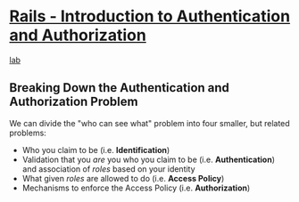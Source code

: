 # [Rails - Introduction to Authentication and Authorization](https://github.com/saramccombs/introduction-to-authentication-and-authorization)

[lab]()

## Breaking Down the Authentication and Authorization Problem

We can divide the "who can see what" problem into four smaller, but related
problems:

- Who you claim to be (i.e. **Identification**)
- Validation that you _are_ you who you claim to be (i.e. **Authentication**)
  and association of _roles_ based on your identity
- What given _roles_ are allowed to do (i.e. **Access Policy**)
- Mechanisms to enforce the Access Policy (i.e. **Authorization**)
